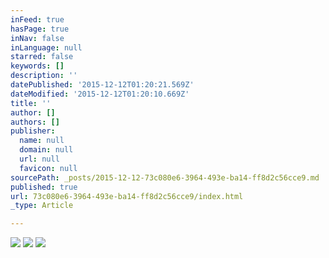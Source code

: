 ```yaml
---
inFeed: true
hasPage: true
inNav: false
inLanguage: null
starred: false
keywords: []
description: ''
datePublished: '2015-12-12T01:20:21.569Z'
dateModified: '2015-12-12T01:20:10.669Z'
title: ''
author: []
authors: []
publisher:
  name: null
  domain: null
  url: null
  favicon: null
sourcePath: _posts/2015-12-12-73c080e6-3964-493e-ba14-ff8d2c56cce9.md
published: true
url: 73c080e6-3964-493e-ba14-ff8d2c56cce9/index.html
_type: Article

---
```

![](https://the-grid-user-content.s3-us-west-2.amazonaws.com/f8d8a70c-ed25-4671-ad84-1e62e2a5088d.jpg)
![](https://the-grid-user-content.s3-us-west-2.amazonaws.com/0fd22e00-5dd5-4f17-bbe6-1a0f076c2458.jpg)
![](https://the-grid-user-content.s3-us-west-2.amazonaws.com/f91873c7-dd92-4be9-9851-8b5675c6edde.jpg)